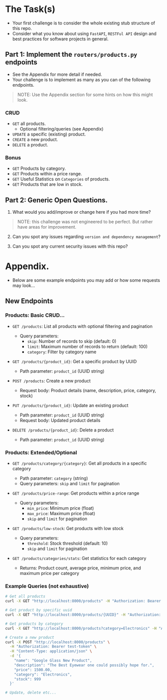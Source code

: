 # The Task(s)

* Your first challenge is to consider the whole existing stub structure of this repo.
* Consider what you know about using `FastAPI`, `RESTFul API` design and best practices for software projects in general.


## Part 1: Implement the `routers/products.py` endpoints
* See the Appendix for more detail if needed. 
* Your challenge is to implement as many as you can of the following endpoints.
> NOTE: Use the Appendix section for some hints on how this might look.

### CRUD
* `GET` all products.
    * Optional filtering/queries (see Appendix)
* `UPDATE` a specific (existing) product.
* `CREATE` a new product.
* `DELETE` a product.

### Bonus
* `GET` Products by category.
* `GET` Products within a price range.
* `GET` Useful Statistics on `Categories` of products.
* `GET` Products that are low in stock.


## Part 2: Generic Open Questions.
1. What would you add/improve or change here if you had more time?
> NOTE: this challenge was not engineered to be perfect. But rather have areas for improvement.

2. Can you spot any issues regarding `version and dependency management`?

3. Can you spot any current security issues with this repo?


# Appendix.
* Below are some example endpoints you may add or how some requests may look...

## New Endpoints

### Products: Basic CRUD...
- `GET /products`: List all products with optional filtering and pagination
  - Query parameters:
    - `skip`: Number of records to skip (default: 0)
    - `limit`: Maximum number of records to return (default: 100)
    - `category`: Filter by category name

- `GET /products/{product_id}`: Get a specific product by UUID
  - Path parameter: `product_id` (UUID string)

- `POST /products`: Create a new product
  - Request body: Product details (name, description, price, category, stock)

- `PUT /products/{product_id}`: Update an existing product
  - Path parameter: `product_id` (UUID string)
  - Request body: Updated product details

- `DELETE /products/{product_id}`: Delete a product
  - Path parameter: `product_id` (UUID string)

### Products: Extended/Optional
- `GET /products/category/{category}`: Get all products in a specific category
  - Path parameter: `category` (string)
  - Query parameters: `skip` and `limit` for pagination

- `GET /products/price-range`: Get products within a price range
  - Query parameters:
    - `min_price`: Minimum price (float)
    - `max_price`: Maximum price (float)
    - `skip` and `limit` for pagination

- `GET /products/low-stock`: Get products with low stock
  - Query parameters:
    - `threshold`: Stock threshold (default: 10)
    - `skip` and `limit` for pagination

- `GET /products/categories/stats`: Get statistics for each category
  - Returns: Product count, average price, minimum price, and maximum price per category

### Example Queries (not exhaustive)
```bash
# Get all products
curl -X GET "http://localhost:8000/products" -H "Authorization: Bearer test-token"

# Get product by specific uuid
curl -X GET "http://localhost:8000/products/{UUID}" -H "Authorization: Bearer test-token" 

# Get products by category
curl -X GET "http://localhost:8000/products?category=Electronics" -H "Authorization: Bearer test-token"

# Create a new product
curl -X POST "http://localhost:8000/products" \
  -H "Authorization: Bearer test-token" \
  -H "Content-Type: application/json" \
  -d '{
    "name": "Google Glass New Product",
    "description": "The Best Eyewear one could possibly hope for.",
    "price": 1500.00,
    "category": "Electronics",
    "stock": 999
  }'

# Update, delete etc...
```

